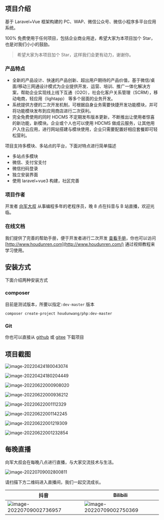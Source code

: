 ## 项目介绍

基于 Laravel+Vue 框架构建的 PC、WAP、微信公众号、微信小程序多平台应用系统。

100% 免费使用于任何项目，包括企业商业用途，希望大家为本项目加个 Star，也是对我们小小的鼓励。

> 希望大家为本项目加个 Star，这样我们会更有动力，谢谢你。

### 产品特点

- 全新的产品设计、快速的产品创新、超出用户期待的产品价值，基于微信/桌面/移动三网通设计模式为企业提供开发、运营、培训、推广一体化解决方案，帮助企业实现线上线下互通（O2O），社会化客户关系管理（SCRM），移动电商，轻应用（lightapp） 等多个层面的业务开发。
- 系统提供方便的二次开发机制，可根据自身业务需要快捷开发功能模块，并可将功能模块发布到应用商店进行二次获利。
- 完全免费使用的同时 HDCMS 不定期发布版本更新，不断推出让使用者惊喜的新功能，新模块。企业或个人也可以使用 HDCMS 做成云服务，让其他用户入住云应用，进行网站搭建与模块使用，企业只需要配置好相应套餐即可轻松营利。

项目支持多模块、多站点的平台，下面对特点进行简单描述

- 多站点多模块
- 微信、支付宝支付
- 微信扫码登录
- 独立安装界面
- 使用 laravel+vue3 构建，社区完善

### 项目作者

开发者 [向军大叔](https://www.houdunren.com) 从事编程多年的老程序员，晚 8 点在抖音与 B 站直播，欢迎光临。

### 在线文档

我们提供了完善的帮助手册，便于开发者进行二次开发 [查看手册](https://doc.houdunren.com)，你也可以访问 [http://www.houdunren.com](http://www.houdunren.com/) 通过视频教程来学习使用。

## 安装方式

下面介绍两种安装方式

### composer

目前是测试版本，所要以指定`:dev-master` 版本

```
composer create-project houdunwang/php:dev-master
```

### Git

你也可以直接从 [github](https://github.com/houdunwang/php) 或 [gitee](https://gitee.com/houdunren/php) 下载项目

## 项目截图

![image-20220424180043074](./assets/image-20220424180043074-5991418.png)

![image-20220424180204449](./assets/image-20220424180204449.png)

![image-20220622000908020](./assets/image-20220622000908020.png)

![image-20220622000936212](./assets/image-20220622000936212.png)

![image-20220622001112329](./assets/image-20220622001112329.png)

![image-20220622001142245](./assets/image-20220622001142245.png)

![image-20220622001219309](./assets/image-20220622001219309.png)

![image-20220622001232854](./assets/image-20220622001232854.png)

## 每晚直播

向军大叔会在每晚八点进行直播，与大家交流技术与生活。

![image-20220709002800811](./assets/image-20220709002800811.png)

请扫描下方二维码进入直播间，我们一起交流成长。

| 抖音 | Bilibili |
| --- | --- |
| ![image-20220709002736957](./assets/image-20220709002736957.png) | ![image-20220709002750369](./assets/image-20220709002750369.png) |
